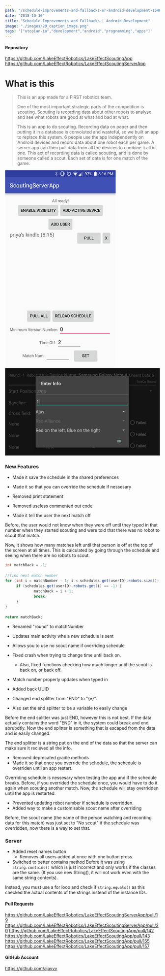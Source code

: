 ```yaml
---
path: "/schedule-improvements-and-fallbacks-or-android-development-1540864708646"
date: "2018-10-30"
title: "Schedule Improvements and Fallbacks | Android Development"
image: "./images/29_caption_image.png"
tags: '["utopian-io","development","android","programming","apps"]'
---
```


#### Repository
https://github.com/LakeEffectRobotics/LakeEffectScoutingApp
https://github.com/LakeEffectRobotics/LakeEffectScoutingServerApp

# What is this
> This is an app made for a FIRST robotics team.
>
> One of the most important strategic parts of the competition is scouting. Scouting is recording data about other robots to analyse and see what robots are good at what and bad at what.
>
> This is an app to do scouting. Recording data on paper and then putting it in a database is convoluted and wasteful, so we built an app to replace this system. 6 people use the app independently on Android devices and record data about one robot each per game. A server app can then pull data from all the devices to combine it all in one. This act of recording data is called scouting, and is done by someone called a scout. Each set of data is for one match of the game.
> 

![](./images/image.png)
![](./images/Screenshot_Lake_Effect_Scouting_App_20180914-162415.png)

### New Features

- Made it save the schedule in the shared preferences
- Made it so that you can override the schedule if nessesary

- Removed print statement
- Removed useless commented out code
- Made it tell the user the next match off

Before, the user would not know when they were off until they typed in that number when they started scouting and were told that there was no robot to scout that match.

Now, it shows how many matches left until that person is off at the top of the screen at all times. This is calculated by going through the schedule and seeing when there are no robots to scout.

```java
int matchBack = -1;

//find next match number
for (int i = matchNumber - 1; i < schedules.get(userID).robots.size(); i++) {
	 if (schedules.get(userID).robots.get(i) == -1) {
			 matchBack = i + 1;
			 break;
	 }
}

return matchBack;
```

- Renamed "round" to matchNumber
- Updates main activity whe a new schedule is sent
- Allows you to use no scout name if overriding schedule

- Fixed crash when trying to change time until back on.  
	- Also, fixed functions checking how much longer until the scout is back on, or back off.
- Match number properly updates when typed in
- Added back UUID
- Changed end splitter from "END" to "{e}".
- 	Also set the end splitter to be a variable to easily change

Before the end splitter was just END, however this is not best. If the data actually contains the word "END" in it, the system could break and end abrubdtly. Now the end splitter is something that is escaped from the data and is easily changed.

The end splitter is a string put on the end of the data so that the server can make sure it recieved all the info.

- Removed deprecated gradle methods
- Made it so that once you override the schedule, the schedule is overriden until an app restart.

Overriding schedule is nessesary when testing the app and if the schedule breaks. Before, if you overrided the schedule once, you would have to do it again when scouting another match. Now, the schedule will stay overridden until the app is restarted.

- Prevented updating robot number if schedule is overridden.
- Added way to make a customisable scout name after overriding

Before, the scout name (the name of the person watching and recording data for this match) was just set to "No scout" if the schedule was overridden, now there is a way to set that.

### Server
- Added reset names button
	- Removes all users added at once with one button press.
- Switched to better contains method
Before it was using `string.contains()` which is just incorrect and only works if the classes are the same. (If you use new String(), it will not work even with the same string contents).

Instead, you must use a for loop and check if `string.equals()` as this checked the actual contents of the strings instead of the instance IDs.

#### Pull Requests
https://github.com/LakeEffectRobotics/LakeEffectScoutingServerApp/pull/19
https://github.com/LakeEffectRobotics/LakeEffectScoutingServerApp/pull/20
https://github.com/LakeEffectRobotics/LakeEffectScoutingApp/pull/142
https://github.com/LakeEffectRobotics/LakeEffectScoutingApp/pull/143
https://github.com/LakeEffectRobotics/LakeEffectScoutingApp/pull/155
https://github.com/LakeEffectRobotics/LakeEffectScoutingApp/pull/157


#### GitHub Account
https://github.com/ajayyy